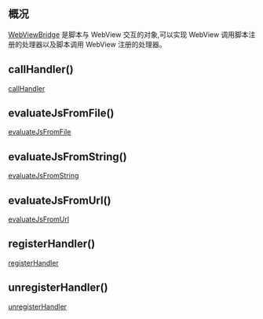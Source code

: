 ## 概况

[WebViewBridge](/API/UI/WebView/WebViewBridge/README.md) 是脚本与 WebView 交互的对象,可以实现
WebView 调用脚本注册的处理器以及脚本调用 WebView 注册的处理器。

## callHandler()

[callHandler](callHandler.md ":include")

## evaluateJsFromFile()

[evaluateJsFromFile](evaluateJsFromFile.md ":include")

## evaluateJsFromString()

[evaluateJsFromString](evaluateJsFromString.md ":include")

## evaluateJsFromUrl()

[evaluateJsFromUrl](evaluateJsFromUrl.md ":include")

## registerHandler()

[registerHandler](registerHandler.md ":include")

## unregisterHandler()

[unregisterHandler](unregisterHandler.md ":include")

